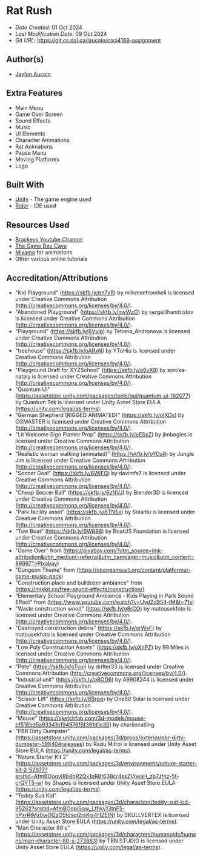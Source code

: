 # Rat Rush 

* *Date Created*: 01 Oct 2024
* *Last Modification Date*: 09 Oct 2024
* *Git URL*: <https://git.cs.dal.ca/jaucoin/csci4168-assignment>

## Author(s)

* [Jaylon Aucoin](jy349203@dal.ca)

## Extra Features

* Main Menu
* Game Over Screen
* Sound Effects
* Music
* UI Elements
* Character Animations
* Rat Animations
* Pause Menu
* Moving Platforms
* Logo

## Built With

* [Unity](https://docs.unity3d.com/Manual/index.html) - The game engine used
* [Rider](https://www.jetbrains.com/help/rider/Introduction.html) - IDE used

## Resources Used

* [Brackeys Youtube Channel](https://www.youtube.com/channel/UCYbK_tjZ2OrIZFBvU6CCMiA)
* [The Game Dev Cave](https://www.youtube.com/@thegamedevcave)
* [Mixamo](https://www.mixamo.com/#/) for animations
* Other various online tutorials

## Accreditation/Attributions

* "Kid Playground" (https://skfb.ly/pn7vR) by milkmanfromhell is licensed under Creative Commons Attribution (http://creativecommons.org/licenses/by/4.0/).
* "Abandoned Playground" (https://skfb.ly/owWzO) by sergeilihandristov is licensed under Creative Commons Attribution (http://creativecommons.org/licenses/by/4.0/).
* "Playground" (https://skfb.ly/6VvIp) by Tetiana_Andronova is licensed under Creative Commons Attribution (http://creativecommons.org/licenses/by/4.0/).
* "treehouse" (https://skfb.ly/oARxN) by YToHiu is licensed under Creative Commons Attribution (http://creativecommons.org/licenses/by/4.0/).
* "Playground Draft for XYZSchool" (https://skfb.ly/o6vX8) by soroka-nataly is licensed under Creative Commons Attribution (http://creativecommons.org/licenses/by/4.0/).
* "Quantum UI" (https://assetstore.unity.com/packages/tools/gui/quantum-ui-162077) by Quantum Tek is licensed under Unity Asset Store EULA (https://unity.com/legal/as-terms).
* "German Shepherd (RIGGED ANIMATED)" (https://skfb.ly/oIXDs) by CGMASTER is licensed under Creative Commons Attribution (http://creativecommons.org/licenses/by/4.0/).
* "Lit Welcome Sign Planter Prop" (https://skfb.ly/oESxZ) by jimbogies is licensed under Creative Commons Attribution (http://creativecommons.org/licenses/by/4.0/).
* "Realistic woman walking (animated)" (https://skfb.ly/oYDsR) by Jungle Jim is licensed under Creative Commons Attribution (http://creativecommons.org/licenses/by/4.0/).
* "Soccer Goal" (https://skfb.ly/6WIFQ) by davimfs7 is licensed under Creative Commons Attribution (http://creativecommons.org/licenses/by/4.0/).
* "Cheap Soccer Ball" (https://skfb.ly/6zNVJ) by Blender3D is licensed under Creative Commons Attribution (http://creativecommons.org/licenses/by/4.0/).
* "Park facility asset" (https://skfb.ly/6TNSx) by Solarliu is licensed under Creative Commons Attribution (http://creativecommons.org/licenses/by/4.0/).
* "Tow Boat" (https://skfb.ly/6WR98) by BoatUS Foundation is licensed under Creative Commons Attribution (http://creativecommons.org/licenses/by/4.0/).
* "Game Over" from (https://pixabay.com/?utm_source=link-attribution&utm_medium=referral&utm_campaign=music&utm_content=89697">Pixabay)
* "Dungeon Theme" from (https://opengameart.org/content/platformer-game-music-pack)
* "Construction place and bulldozer ambiance" from (https://mixkit.co/free-sound-effects/construction/)
* "Elementary School Playground Ambience - Kids Playing in Park Sound Effect" from (https://www.youtube.com/watch?v=UydZd954-tM&t=71s)
* "Waste construction wood" (https://skfb.ly/o8rCO) by matousekfoto is licensed under Creative Commons Attribution (http://creativecommons.org/licenses/by/4.0/).
* "Destroyed construction debris" (https://skfb.ly/orWxF) by matousekfoto is licensed under Creative Commons Attribution (http://creativecommons.org/licenses/by/4.0/).
* "Low Poly Construction Assets" (https://skfb.ly/oXnPZ) by 99.Miles is licensed under Creative Commons Attribution (http://creativecommons.org/licenses/by/4.0/).
* "Pete" (https://skfb.ly/oTvuI) by drifter33 is licensed under Creative Commons Attribution (http://creativecommons.org/licenses/by/4.0/).
* "Industrial unit" (https://skfb.ly/oBGD6) by A9908244 is licensed under Creative Commons Attribution (http://creativecommons.org/licenses/by/4.0/).
* "Scissor Lift" (https://skfb.ly/6Brpq) by One80 Solar is licensed under Creative Commons Attribution (http://creativecommons.org/licenses/by/4.0/).
* "Mouse" (https://sketchfab.com/3d-models/mouse-bf516bd5a93341b194976f6f391d1e30) by charliecatling.
* "PBR Dirty Dumpster" (https://assetstore.unity.com/packages/3d/props/exterior/pbr-dirty-dumpster-59840#releases) by Radu Mitroi is licensed under Unity Asset Store EULA (https://unity.com/legal/as-terms).
* "Nature Starter Kit 2" (https://assetstore.unity.com/packages/3d/environments/nature-starter-kit-2-52977?srsltid=AfmBOoqvI8b8pR2Qx1pRBt638cr4ssZVheaH_zb7Jfnz-5t-crQYT5-w) by Shapes is licensed under Unity Asset Store EULA (https://unity.com/legal/as-terms).
* "Teddy Suit Kid" (https://assetstore.unity.com/packages/3d/characters/teddy-suit-kid-95262?srsltid=AfmBOopjSqw_Lfhky13tnF5-nPxrRtMz0wOQzO5fdsql2rsKjs4HZEtN) by SKULLVERTEX is licensed under Unity Asset Store EULA (https://unity.com/legal/as-terms).
* "Man Character 80's" (https://assetstore.unity.com/packages/3d/characters/humanoids/humans/man-character-80-s-273883) by TBN STUDIO is licensed under Unity Asset Store EULA (https://unity.com/legal/as-terms).
